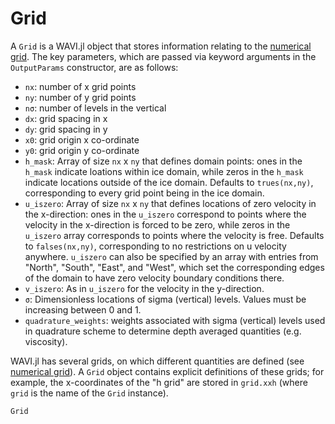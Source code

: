 # Grid
A `Grid` is a WAVI.jl object that stores information relating to the [numerical grid](../numerical_procedure/numerical_procedure.md#Numerical-Grid). The key parameters, which are passed via keyword arguments in the `OutputParams` constructor, are as follows:
- `nx`: number of x grid points
- `ny`: number of y grid points
- `nσ`: number of levels in the vertical
- `dx`: grid spacing in x 
- `dy`: grid spacing in y 
- `x0`: grid origin x co-ordinate 
- `y0`: grid origin y co-ordinate
- `h_mask`: Array of size `nx` x `ny` that defines domain points: ones in the `h_mask` indicate loations within ice domain, while zeros in the `h_mask` indicate locations outside of the ice domain. Defaults to `trues(nx,ny)`, corresponding to every grid point being in the ice domain.
- `u_iszero`: Array of size `nx` x `ny` that defines locations of zero velocity in the x-direction: ones in the `u_iszero` correspond to points where the velocity in the x-direction is forced to be zero, while zeros in the `u_iszero` array corresponds to points where the velocity is free. Defaults to `falses(nx,ny)`, corresponding to no restrictions on u velocity anywhere. `u_iszero` can also be specified by an array with entries from "North", "South", "East", and "West", which set the corresponding edges of the domain to have zero velocity boundary conditions there.
- `v_iszero`: As in `u_iszero` for the velocity in the y-direction.
- `σ`: Dimensionless locations of sigma (vertical) levels. Values must be increasing between 0 and 1.
- `quadrature_weights`: weights associated with sigma (vertical) levels used in quadrature scheme to determine depth averaged quantities (e.g. viscosity).

WAVI.jl has several grids, on which different quantities are defined (see [numerical grid](../numerical_procedure/numerical_procedure.md#Numerical-Grid)). A `Grid` object contains explicit definitions of these grids; for example, the x-coordinates of the "h grid" are stored in `grid.xxh` (where `grid` is the name of the `Grid` instance).

```@docs
Grid
```
